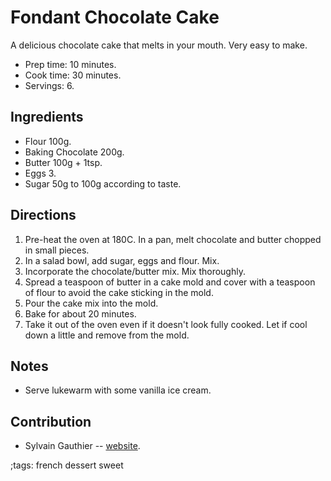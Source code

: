 # Fondant Chocolate Cake

A delicious chocolate cake that melts in your mouth. Very easy to make.

- Prep time: 10 minutes.
- Cook time: 30 minutes.
- Servings: 6.

## Ingredients

- Flour 100g.
- Baking Chocolate 200g.
- Butter 100g + 1tsp.
- Eggs 3.
- Sugar 50g to 100g according to taste.


## Directions

1. Pre-heat the oven at 180C. In a pan, melt chocolate and butter chopped in
   small pieces.
2. In a salad bowl, add sugar, eggs and flour. Mix.
3. Incorporate the chocolate/butter mix. Mix thoroughly.
4. Spread a teaspoon of butter in a cake mold and cover with a teaspoon of flour
   to avoid the cake sticking in the mold.
5. Pour the cake mix into the mold.
6. Bake for about 20 minutes.
7. Take it out of the oven even if it doesn't look fully cooked. Let if cool
   down a little and remove from the mold.


## Notes

- Serve lukewarm with some vanilla ice cream.


## Contribution

- Sylvain Gauthier -- [website](https://sgauthier.fr).


;tags: french dessert sweet
